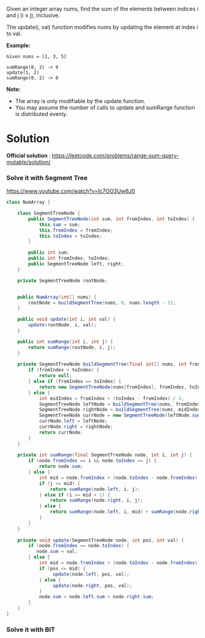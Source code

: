 Given an integer array nums, find the sum of the elements between indices i and j (i ≤ j), inclusive.

The update(i, val) function modifies nums by updating the element at index i to val.

__Example:__

```
Given nums = [1, 3, 5]

sumRange(0, 2) -> 9
update(1, 2)
sumRange(0, 2) -> 8
```

__Note:__

* The array is only modifiable by the update function.  
* You may assume the number of calls to update and sumRange function is distributed evenly.  

# Solution

__Official solution__ : https://leetcode.com/problems/range-sum-query-mutable/solution/


### Solve it with Segment Tree

https://www.youtube.com/watch?v=Ic7OO3Uw6J0

```java
class NumArray {

    class SegmentTreeNode {
        public SegmentTreeNode(int sum, int fromIndex, int toIndex) {
            this.sum = sum;
            this.fromIndex = fromIndex;
            this.toIndex = toIndex;
        }

        public int sum;
        public int fromIndex, toIndex;
        public SegmentTreeNode left, right;
    }

    private SegmentTreeNode rootNode;


    public NumArray(int[] nums) {
        rootNode = buildSegmentTree(nums, 0, nums.length - 1);
    }

    public void update(int i, int val) {
        update(rootNode, i, val);
    }

    public int sumRange(int i, int j) {
        return sumRange(rootNode, i, j);
    }
    
    private SegmentTreeNode buildSegmentTree(final int[] nums, int fromIndex, int toIndex) {
        if (fromIndex > toIndex) {
            return null;
        } else if (fromIndex == toIndex) {
            return new SegmentTreeNode(nums[fromIndex], fromIndex, toIndex);
        } else {
            int midIndex = fromIndex + (toIndex - fromIndex) / 2;
            SegmentTreeNode leftNode = buildSegmentTree(nums, fromIndex, midIndex);
            SegmentTreeNode rightNode = buildSegmentTree(nums, midIndex + 1, toIndex);
            SegmentTreeNode currNode = new SegmentTreeNode(leftNode.sum + rightNode.sum, fromIndex, toIndex);
            currNode.left = leftNode;
            currNode.right = rightNode;
            return currNode;
        }
    }
    
    private int sumRange(final SegmentTreeNode node, int i, int j) {
        if (node.fromIndex == i && node.toIndex == j) {
            return node.sum;
        } else {
            int mid = node.fromIndex + (node.toIndex - node.fromIndex) / 2;
            if (j <= mid) {
                return sumRange(node.left, i, j);
            } else if (i >= mid + 1) {
                return sumRange(node.right, i, j);
            } else {
                return sumRange(node.left, i, mid) + sumRange(node.right, mid + 1, j);
            }
        }
    }
    
    private void update(SegmentTreeNode node, int pos, int val) {
        if (node.fromIndex == node.toIndex) {
           node.sum = val;
        } else {
            int mid = node.fromIndex + (node.toIndex - node.fromIndex) / 2;
            if (pos <= mid) {
                 update(node.left, pos, val);
            } else {
                 update(node.right, pos, val);
            }
            node.sum = node.left.sum + node.right.sum;
        }
    }
}
```

### Solve it with BIT
